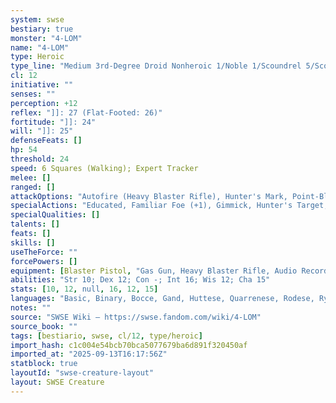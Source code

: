 ```yaml
---
system: swse
bestiary: true
monster: "4-LOM"
name: "4-LOM"
type: Heroic
type_line: "Medium 3rd-Degree Droid Nonheroic 1/Noble 1/Scoundrel 5/Scout 3/Bounty Hunter 3"
cl: 12
initiative: ""
senses: ""
perception: +12
reflex: "]]: 27 (Flat-Footed: 26)"
fortitude: "]]: 24"
will: "]]: 25"
defenseFeats: []
hp: 54
threshold: 24
speed: 6 Squares (Walking); Expert Tracker
melee: []
ranged: []
attackOptions: "Autofire (Heavy Blaster Rifle), Hunter's Mark, Point-Blank Shot"
specialActions: "Educated, Familiar Foe (+1), Gimmick, Hunter's Target, Knack"
specialQualities: []
talents: []
feats: []
skills: []
useTheForce: ""
forcePowers: []
equipment: [Blaster Pistol, "Gas Gun, Heavy Blaster Rifle, Audio Recorder, Datapad"]
abilities: "Str 10; Dex 12; Con -; Int 16; Wis 12; Cha 15"
stats: [10, 12, null, 16, 12, 15]
languages: "Basic, Binary, Bocce, Gand, Huttese, Quarrenese, Rodese, Ryl, Shyriiwook; Translator Unit (DC 10)"
notes: ""
source: "SWSE Wiki – https://swse.fandom.com/wiki/4-LOM"
source_book: ""
tags: [bestiario, swse, cl/12, type/heroic]
import_hash: c1c004e54bcb70bca5077679ba6d891f320450af
imported_at: "2025-09-13T16:17:56Z"
statblock: true
layoutId: "swse-creature-layout"
layout: SWSE Creature
---
```

